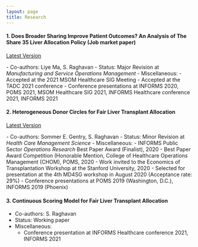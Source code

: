 ```yaml
---
layout: page
title: Research
---
```


#### 1. Does Broader Sharing Improve Patient Outcomes? An Analysis of The Share 35 Liver Allocation Policy (Job market paper)

<p><a target="_blank" href="{{ '/public/Job_Mkt_paper.pdf' | relative_url }}"> Latest Version </a> </p>
- Co-authors: Liye Ma, S. Raghavan
- Status: Major Revision at <em>Manufacturing and Service Operations Management</em>
- Miscellaneous:
  - Accepted at the 2021 MSOM Healthcare SIG Meeting
  - Accepted at the TADC 2021 conference
  - Conference presentations at INFORMS 2020, POMS 2021, MSOM Healthcare SIG 2021, INFORMS Healthcare conference 2021, INFORMS 2021

#### 2. Heterogeneous Donor Circles for Fair Liver Transplant Allocation

<p><a target="_blank" href="{{ '/public/Fair_Liver_Transplant_Allocation.pdf' | relative_url }}"> Latest Version </a> </p>
- Co-authors: Sommer E. Gentry, S. Raghavan
- Status: Minor Revision at <em>Health Care Management Science</em>
- Miscellaneous:
  - INFORMS Public Sector <em>Operations Research</em> Best Paper Award (Finalist), 2020
  - Best Paper Award Competition (Honorable Mention, College of Healthcare Operations Management (CHOM), POMS, 2020
  - Work invited to the Economics of Transplantation Workshop at the Stanford University, 2020
  - Selected for presentation at the 4th MD4SG workshop in August 2020 (Acceptance rate: 29%)
  - Conference presentations at POMS 2019 (Washington, D.C.), INFORMS 2019 (Phoenix)

#### 3. Continuous Scoring Model for Fair Liver Transplant Allocation

- Co-authors: S. Raghavan
- Status: Working paper
- Miscellaneous:
  - Conference presentation at INFORMS Healthcare conference 2021, INFORMS 2021
